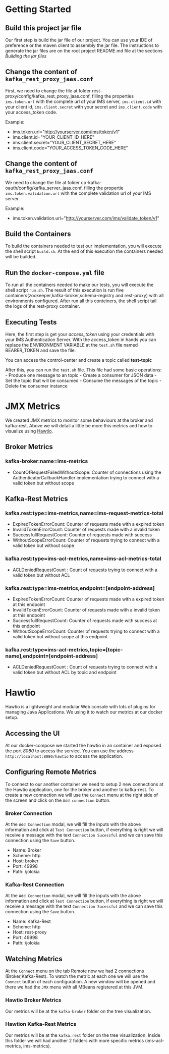 # Getting Started

## Build this project jar file

Our first step is build the jar file of our project. You can use your IDE of preference or the maven client to assembly the jar file. The instructions to generate the jar files are on the root project README.md file at the sections *Building the jar files*

## Change the content of `kafka_rest_proxy_jaas.conf`

First, we need to change the file at folder rest-proxy/config/kafka_rest_proxy_jaas.conf, filling the properties `ims.token.url` with the complete url of your IMS server, `ims.client.id` with your client id, `ims.client.secret` with your secret and `ims.client.code` with your access_token code.

Example:

- ims.token.url="http://yourserver.com/ims/token/v1"
- ims.client.id="YOUR_CLIENT_ID_HERE"
- ims.client.secret="YOUR_CLIENT_SECRET_HERE"
- ims.client.code="YOUR_ACCESS_TOKEN_CODE_HERE"

## Change the content of `kafka_rest_proxy_jaas.conf`

We need to change the file at folder cp-kafka-oauth/config/kafka_server_jaas.conf, filling the propertie `ims.token.validation.url` with the complete validation url of your IMS server.

Example:

- ims.token.validation.url="http://yourserver.com/ims/validate_token/v1"

## Build the Containers

To build the containers needed to test our implementation, you will execute the shell script `build.sh`. At the end of this execution the containers needed will be builded.

## Run the `docker-compose.yml` file

To run all the containers needed to make our tests, you will execute the shell script `run.sh`. The result of this execution is run five containers(zookeeper,kafka-broker,schema-registry and rest-proxy) with all environments configured.
After run all this conteiners, the shell script tail the logs of the rest-proxy container.

## Executing Tests

Here, the first step is get your *access_token* using your credentials with your IMS Authentication Server. With the access_token in hands you can replace the ENVIRONMENT VARIABLE at the `test.sh` file named BEARER_TOKEN and save the file.

You can access the control-center and create a topic called **test-topic**

After this, you can run the `test.sh` file. This file had some basic operations:
    - Produce one message to an topic
    - Create a consumer for JSON data
    - Set the topic that will be consumed
    - Consume the messages of the topic
    - Delete the consumer instance

# JMX Metrics

We created JMX metrics to monitor some behaviours at the broker and kafka-rest. Above we will detail a little be more this metrics and how to visualize using [Hawtio](https://hawt.io/).

## Broker Metrics

### kafka-broker:name=ims-metrics

- CountOfRequestFailedWithoutScope: Counter of connections using the AuthenticatorCallbackHandler implementation trying to connect with a valid token but without scope

## Kafka-Rest Metrics

### kafka.rest:type=ims-metrics,name=ims-request-metrics-total

- ExpiredTokenErrorCount: Counter of requests made with a expired token
- InvalidTokenErrorCount: Counter of requests made with a invalid token
- SuccessfullRequestCount: Counter of requests made with success
- WithoutScopeErrorCount: Counter of requests trying to connect with a valid token but without scope

### kafka.rest:type=ims-acl-metrics,name=ims-acl-metrics-total

- ACLDeniedRequestCount : Count of requests trying to connect with a valid token but without ACL

### kafka.rest:type=ims-metrics,endpoint=[endpoint-address]

- ExpiredTokenErrorCount: Counter of requests made with a expired token at this endpoint
- InvalidTokenErrorCount: Counter of requests made with a invalid token at this endpoint
- SuccessfullRequestCount: Counter of requests made with success at this endpoint
- WithoutScopeErrorCount: Counter of requests trying to connect with a valid token but without scope at this endpoint

### kafka.rest:type=ims-acl-metrics,topic=[topic-name],endpoint=[endpoint-address]

- ACLDeniedRequestCount : Count of requests trying to connect with a valid token but without ACL by topic and endpoint

# Hawtio

Hawtio is a lightweight and modular Web console with lots of plugins for managing Java Applications. We using it to watch our metrics at our docker setup.

## Accessing the UI

At our docker-compose we started the hawtio in an container and exposed the port *8080* to access the service. You can use the address `http://localhost:8080/hawtio` to access the application.

## Configuring Remote Metrics

To connect to our another container we need to setup 2 new connections at the Hawtio application, one for the broker and another to kafka-rest. To create a new connection we will use the `Connect` menu at the right side of the screen and click on the `Add connection` button.

### Broker Connection

At the `Add Connection` modal, we will fill the inputs with the above information and click at `Test Connection` button, if everything is right we will receive a message with the text `Connection Sucessful` and we can save this connection using the `Save` button.

- Name: Broker
- Scheme: http
- Host: broker
- Port: 49998
- Path: /jolokia

### Kafka-Rest Connection

At the `Add Connection` modal, we will fill the inputs with the above information and click at `Test Connection` button, if everything is right we will receive a message with the text `Connection Sucessful` and we can save this connection using the `Save` button.

- Name: Kafka-Rest
- Scheme: http
- Host: rest-proxy
- Port: 49998
- Path: /jolokia

## Watching Metrics

At the `Connect` menu on the tab Remote now we had 2 connections (Broker,Kafka-Rest). To watch the metric at each one we will use the `Connect` button of each configuration. A new window will be opened and there we had the `JMX` menu with all MBeans registered at this JVM.

### Hawtio Broker Metrics

Our metrics will be at the `kafka-broker` folder on the tree visualization.

### Hawtion Kafka-Rest Metrics

Our metrics will be at the `kafka.rest` folder on the tree visualization. Inside this folder we will had another 2 folders with more specific metrics (ims-acl-metrics, ims-metrics).
